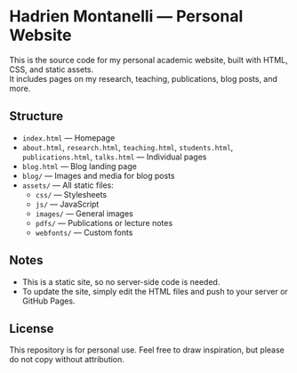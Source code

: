 # Hadrien Montanelli — Personal Website

This is the source code for my personal academic website, built with HTML, CSS, and static assets.  
It includes pages on my research, teaching, publications, blog posts, and more.

## Structure

- `index.html` — Homepage  
- `about.html`, `research.html`, `teaching.html`, `students.html`, `publications.html`, `talks.html` — Individual pages  
- `blog.html` — Blog landing page  
- `blog/` — Images and media for blog posts  
- `assets/` — All static files:
  - `css/` — Stylesheets  
  - `js/` — JavaScript  
  - `images/` — General images  
  - `pdfs/` — Publications or lecture notes  
  - `webfonts/` — Custom fonts  

## Notes

- This is a static site, so no server-side code is needed.
- To update the site, simply edit the HTML files and push to your server or GitHub Pages.

## License

This repository is for personal use. Feel free to draw inspiration, but please do not copy without attribution.